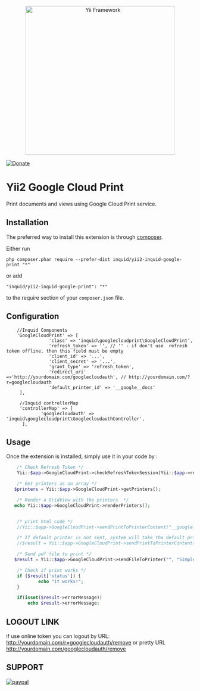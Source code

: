 <p align="center">
    <a href="http://www.yiiframework.com/" target="_blank">
        <img src="http://static.yiiframework.com/files/logo/yii.png" width="400" alt="Yii Framework" />
    </a>
</p>

[![Donate](https://img.shields.io/badge/Donate-PayPal-green.svg)](https://www.paypal.com/cgi-bin/webscr?cmd=_donations&business=contact@inquid.co&item_name=Yii2+extensions+support&item_number=22+Campaign&amount=5%2e00&currency_code=USD)


Yii2 Google Cloud Print
=======================
Print documents and views using Google Cloud Print service.

Installation
------------

The preferred way to install this extension is through [composer](http://getcomposer.org/download/).

Either run

```
php composer.phar require --prefer-dist inquid/yii2-inquid-google-print "*"
```

or add

```
"inquid/yii2-inquid-google-print": "*"
```

to the require section of your `composer.json` file.


Configuration
-----
        //Inquid Components
        'GoogleCloudPrint' => [
                    'class' => 'inquid\googlecloudprint\GoogleCloudPrint',
                    'refresh_token' => '', // '' - if don't use  refresh token offline, then this field must be empty 
                    'client_id' => '...',
                    'client_secret' => '...',
                    'grant_type' => 'refresh_token',
                    'redirect_uri' =>'http://yourdomain.com/googlecloudauth', // http://yourdomain.com/?r=googlecloudauth
                    'default_printer_id' => '__google__docs'
         ],
         
         //Inquid controllerMap
         'controllerMap' => [
                 'googlecloudauth' => 'inquid\googlecloudprint\GooglecloudauthController',
          ],
        

Usage
-----

Once the extension is installed, simply use it in your code by  :

```php
    /* Check Refresh Token */
    Yii::$app->GoogleCloudPrint->checkRefreshTokenSession(Yii::$app->request->getAbsoluteUrl());

    /* Get printers as an array */
   $printers = Yii::$app->GoogleCloudPrint->getPrinters();

    /* Render a GridView with the printers  */
   echo Yii::$app->GoogleCloudPrint->renderPrinters();


    /* print html code */
    //Yii::$app->GoogleCloudPrint->sendPrintToPrinterContent("__google__docs", "job3", "<b>boba</b>", "text/html");

    /* If default printer is not sent, system will take the default printer in the configuration file */
    //$result = Yii::$app->GoogleCloudPrint->sendPrintToPrinterContent("", "job3", "<b>boba</b>", "text/html");

    /* Send pdf file to print */
   $result = Yii::$app->GoogleCloudPrint->sendFileToPrinter("", "Simple pdf", Yii::getAlias('@vendor').'/inquid/yii2-inquid-google-print/simple.pdf', 'application/pdf');

    /* Check if print works */
    if ($result['status']) {
            echo "it works!";
    }

    if(isset($result->errorMessage))
        echo $result->errorMessage;
```
LOGOUT LINK 
-----
if use online token you can logout by URL: 
 http://yourdomain.com/r=googlecloudauth/remove or pretty URL http://yourdomain.com/googlecloudauth/remove
 

SUPPORT
-----
[![paypal](https://www.paypalobjects.com/en_US/i/btn/btn_donateCC_LG.gif)](https://www.paypal.com/cgi-bin/webscr?cmd=_donations&business=contact@inquid.co&item_name=Yii2+extensions+support&item_number=22+Campaign&amount=5%2e00&currency_code=USD)
